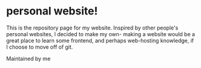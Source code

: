 # personal website! 

This is the repository page for my website. 
Inspired by other people's personal websites, I decided to make my own- making a website would be a great place to learn some frontend, and perhaps web-hosting knowledge, if I choose to move off of git. 

Maintained by me 

